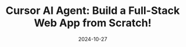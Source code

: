 ---
categories:
- AI Agents
- Automation & Workflows
- Development
date: 2024-10-27
description: Learn how to use the Cursor AI agent to build a full-stack web app combining
  Voiceflow and Twilio, even with no prior AI agent experience.
duration: 32 minutes
layout: course
level: Beginner
sections:
- description: Overview of the Cursor AI agent's capabilities and its potential to
    revolutionize programming.  Discussion on the future of programming with AI.
  timestamp: 00:00
  title: "\U0001F680 Introduction: The Insane Cursor AI Agent"
- description: Step-by-step guide on downloading, installing, and creating an account
    on Cursor.  Recommendations on free vs. pro plans.
  timestamp: 02:14
  title: '⬇️ Getting Started: Downloading and Setting Up Cursor'
- description: Explanation of the Cursor interface, focusing on the agent feature
    and selecting the correct model (Claude).  Guidance on accessing and customizing
    settings.
  timestamp: 03:06
  title: ⚙️ Cursor Interface and Agent Setup
- description: Using the Cursor AI agent to create the initial file structure and
    project setup for a Next.js application.  Explanation of customizing import statements
    and system prompts.
  timestamp: 04:14
  title: "\U0001F468‍\U0001F4BB Project Setup: Building the Voiceflow/Twilio App"
- description: Leveraging the Cursor AI agent to create a roadmap for the project
    and generate code, emphasizing the importance of reviewing the AI's suggestions.
    Discussion on the importance of using system prompts.
  timestamp: 06:09
  title: "\U0001F914 AI Assistance and Roadmap Creation"
- description: Utilizing the Cursor AI agent to design and build the front-end of
    the app based on provided visual references.  Discussion on the importance of
    providing visual examples.
  timestamp: 07:44
  title: "\U0001F3A8 Front-End Development with Cursor"
- description: Creating a 'cursor-rules' file to provide project-specific instructions
    to the AI agent. Explanation of how these rules affect the AI's responses.
  timestamp: 08:46
  title: "\U0001F4DD Cursor Rules and Project-Specific Instructions"
- description: Reviewing code changes proposed by the AI agent and explaining the
    process of accepting changes.  Discussion of how to effectively interact with
    the AI agent to obtain desired results.
  timestamp: 09:42
  title: "\U0001F6E0️ Reviewing and Accepting Changes: Iterative Development"
- description: Starting the front-end server and performing initial testing, noting
    areas for improvement.  Discussion about the benefits of AI for beginners and
    experienced developers.
  timestamp: '10:59'
  title: "\U0001F680 Launching the Front-End and Initial Testing"
- description: Addressing front-end design issues and improving the visual appeal
    of the app using the Cursor AI agent.  Discussion on debugging and problem-solving
    with AI assistance.
  timestamp: '11:45'
  title: "\U0001F3A8 Enhancing Front-End Design and Functionality"
- description: Integrating Twilio features into the app using the Cursor AI agent.  Discussion
    on updating prompts and the importance of iterative prompt refinement.
  timestamp: '12:50'
  title: "\U0001F4DE Integrating Twilio Features: SMS, Voice, Email"
- description: Addressing bugs and improving the user interface, emphasizing the iterative
    process of development with AI tools.  Discussion on debugging techniques and
    providing clear instructions to the AI.
  timestamp: '19:27'
  title: "\U0001F504 Iterative Refinement: Addressing Bugs and Improving UI"
- description: Final adjustments to the app, emphasizing the speed and efficiency
    of development using the Cursor AI agent.  Discussion on the benefits of using
    AI tools and the future of software development.
  timestamp: '28:18'
  title: "\U0001F680 Final Touches and Project Completion"
tags:
- Cursor
- AI Agent
- Voiceflow
- Twilio
- Prompt Engineering
- Full-Stack Development
- Next.js
thumbnail: https://i.ytimg.com/vi/2gBcO3ht0ws/sddefault.jpg
title: 'Cursor AI Agent: Build a Full-Stack Web App from Scratch!'
videoId: 2gBcO3ht0ws
---